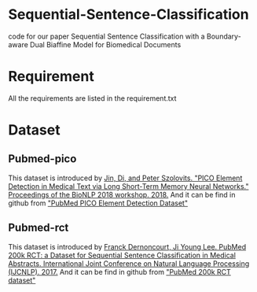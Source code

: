 # Sequential-Sentence-Classification
code for our paper Sequential Sentence Classification with a Boundary-aware Dual Biaffine Model for Biomedical Documents

# Requirement
All the requirements are listed in the requirement.txt

# Dataset
## Pubmed-pico
This dataset is introduced by [Jin, Di, and Peter Szolovits. "PICO Element Detection in Medical Text via Long Short-Term Memory Neural Networks." Proceedings of the BioNLP 2018 workshop. 2018.](http://www.aclweb.org/anthology/W18-2308)
And it can be find in github from ["PubMed PICO Element Detection Dataset"](https://github.com/jind11/PubMed-PICO-Detection) 
## Pubmed-rct
This dataset is introduced by [Franck Dernoncourt, Ji Young Lee. PubMed 200k RCT: a Dataset for Sequential Sentence Classification in Medical Abstracts. International Joint Conference on Natural Language Processing (IJCNLP). 2017.]([http://www.aclweb.org/anthology/W18-2308](https://arxiv.org/abs/1710.06071))
And it can be find in github from ["PubMed 200k RCT dataset"](https://github.com/Franck-Dernoncourt/pubmed-rct)
